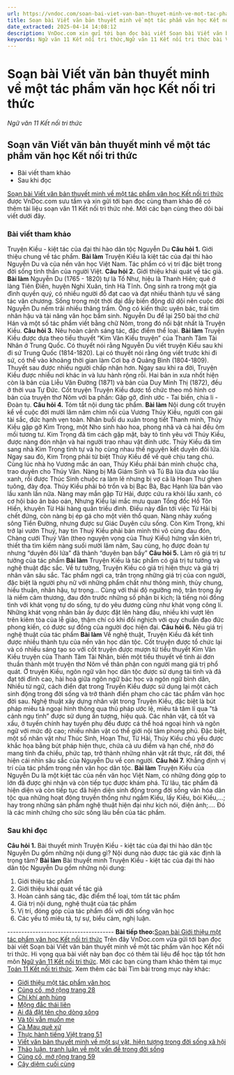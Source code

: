 ```yaml
---
url: https://vndoc.com/soan-bai-viet-van-ban-thuyet-minh-ve-mot-tac-pham-van-hoc-ket-noi-tri-thuc-304142
title: Soạn bài Viết văn bản thuyết minh về một tác phẩm văn học Kết nối tri thức - Ngữ văn 11 Kết nối tri thức - VnDoc.com
date_extracted: 2025-04-14 14:08:12
description: VnDoc.com xin gửi tới bạn đọc bài viết Soạn bài Viết văn bản thuyết minh về một tác phẩm văn học Kết nối tri thức. Mời các bạn cùng tham khảo chi tiết.
keywords: Ngữ văn 11 Kết nối tri thức,Ngữ văn 11 Kết nối tri thức bài Viết văn bản thuyết minh về một tác phẩm văn học,Soạn văn 11 Kết nối tri thức,văn 11 kết nối tri thức,soạn văn 11 kết nối tri thức với cuộc sống,ngữ văn 11 kết nối,Soạn bài Viết văn bản thuyết minh về một tác phẩm văn học Kết nối tri thức,Soạn bài Viết văn bản thuyết minh về một tác phẩm văn học,Viết văn bản thuyết minh về một tác phẩm văn học,Soạn văn Viết văn bản thuyết minh về một tác phẩm văn học
---
```


# Soạn bài Viết văn bản thuyết minh về một tác phẩm văn học Kết nối tri thức
 _Ngữ văn 11 Kết nối tri thức_
## Soạn văn Viết văn bản thuyết minh về một tác phẩm văn học Kết nối tri thức
  * Bài viết tham khảo
  * Sau khi đọc

[Soạn bài Viết văn bản thuyết minh về một tác phẩm văn học Kết nối tri thức](<https://vndoc.com/soan-bai-viet-van-ban-thuyet-minh-ve-mot-tac-pham-van-hoc-ket-noi-tri-thuc-304142>) được VnDoc.com sưu tầm và xin gửi tới bạn đọc cùng tham khảo để có thêm tài liệu soạn văn 11 Kết nối tri thức nhé. Mời các bạn cùng theo dõi bài viết dưới đây.
### Bài viết tham khảo
Truyện Kiều - kiệt tác của đại thi hào dân tộc Nguyễn Du
**Câu hỏi 1.** Giới thiệu chung về tác phẩm.
**Bài làm**
Truyện Kiều là kiệt tác của đại thi hào Nguyễn Du và của nền văn học Việt Nam. Tác phẩm có vị trí đặc biệt trong đời sống tinh thần của người Việt.
**Câu hỏi 2.** Giới thiệu khái quát về tác giả.
**Bài làm**
Nguyễn Du \(1765 - 1820\) tự là Tố Như, hiệu là Thanh Hiên; quê ở làng Tiên Điền, huyện Nghi Xuân, tỉnh Hà Tĩnh. Ông sinh ra trong một gia đình quyền quý, có nhiều người đỗ đạt cao và đạt nhiều thành tựu về sáng tác văn chương. Sống trong một thời đại đầy biến động dữ dội nên cuộc đời Nguyễn Du nếm trải nhiều thăng trầm. Ông có kiến thức uyên bác, trái tim nhân hậu và tài năng văn học bẩm sinh. Nguyễn Du để lại 250 bài thơ chữ Hán và một số tác phẩm viết bằng chữ Nôm, trong đó nổi bật nhất là Truyện Kiều.
**Câu hỏi 3.** Nêu hoàn cảnh sáng tác, đặc điểm thể loại.
**Bài làm**
Truyện Kiều được dựa theo tiểu thuyết “Kim Vân Kiểu truyện” của Thanh Tâm Tài Nhân ở Trung Quốc. Có thuyết nói rằng Nguyễn Du viết truyện Kiểu sau khi đi sứ Trung Quốc \(1814-1820\). Lại có thuyết nói rằng ông viết trước khi đi sứ, có thể vào khoảng thời gian làm Cơi bạ ở Quảng Bình \(1804-1809\). Thuyết sau được nhiều người chấp nhận hơn. Ngay sau khi ra đời, Truyện Kiều được nhiễu nơi khác in và lưu hành rộng rỗi. Hai bản in xưa nhốt hiện còn là bản của Liễu Văn Đường \(1871\) và bản của Duy Minh Thị \(1872\), đều ở thời vua Tự Đức.
Cốt truyện Truyện Kiều được tổ chức theo mô hình cơ bản của truyện thơ Nôm với ba phần: Gặp gỡ, đính ước - Tai biến, chia li - Đoàn tụ.
**Câu hỏi 4.** Tóm tắt nội dung tác phẩm.
**Bài làm**
Nội dung cốt truyện kể về cuộc đời mười lăm năm chìm nổi của Vương Thúy Kiều, người con gái tài sắc, đức hạnh vẹn toàn. Nhân buổi du xuân trong tiết Thanh minh, Thúy Kiều gặp gỡ Kim Trọng, một Nho sinh hào hoa, phong nhã và cả hai đều ôm mối tương tư. Kim Trọng đã tìm cách gặp mặt, bày tỏ tình yêu với Thúy Kiều, được nàng đón nhận và hai người trao nhau vật đính ước. Thúy Kiều đã tìm sang nhà Kim Trọng tình tự và họ cùng nhau thề nguyện kết duyên đôi lứa. Ngay sau đó, Kim Trọng phải từ biệt Thúy Kiều để về quê chịu tang chú. Cùng lúc nhà họ Vương mắc án oan, Thúy Kiều phải bán mình chuộc cha, trao duyên cho Thúy Vân. Nàng bị Mã Giám Sinh và Tú Bà lừa đưa vào lầu xanh, rồi được Thúc Sinh chuộc ra làm lẽ nhưng bị vợ cả là Hoạn Thư ghen tuông, đày đọa. Thúy Kiều phải bỏ trốn và bị Bạc Bà, Bạc Hạnh lừa bán vào lầu xanh lần nữa. Nàng may mắn gặp Từ Hải, được cứu ra khỏi lầu xanh, có cơ hội báo ân báo oán, Nhưng Kiểu lại mắc mưu quan Tổng đốc Hồ Tôn Hiến, khuyên Từ Hải hàng quân triều đình. Điều này đẫn tới việc Từ Hải bị chết đứng, còn nàng bị ép gá cho một viên thổ quan. Nàng nhảy xuống sông Tiền Đường, nhưng được sư Giác Duyên cứu sống. Còn Kim Trọng, khi trở lại vườn Thuý, hay tin Thuý Kiều phải bán mình thì vô cùng đau đón, Chàng cưới Thuý Vân \(theo nguyện vọng của Thuý Kiểu\) hứng vẫn kiên trì, thiết tha tìm kiếm nàng suối mười lăm năm, Sau cùng, họ được đoàn tự nhưng “duyên đôi lứa” đã thành “duyên bạn bầy”
**Câu hỏi 5.** Làm rõ giá trị tư tưởng của tác phẩm
**Bài làm**
Truyện Kiều là tác phẩm có giá trị tư tưởng và nghệ thuật đặc sắc. Về tư tưởng, Truyện Kiều có giá trị hiện thực và giá trị nhân văn sâu sắc. Tác phẩm ngợi ca, trân trọng những giá trị của con người, đặc biệt là người phụ nữ với những phẩm chất như thông minh, thủy chung, hiếu thuận, nhân hậu, tự trọng... Cùng với thái độ ngưỡng mộ, trân trọng ấy là niềm cảm thương, đau đớn trước những số phận bi kịch; là tiếng nói đồng tình với khát vọng tự do sống, tự do yêu đương cũng như khát vọng công lí. Những khát vọng nhân bản ấy được đặt lên hàng đầu, nhiều khi vượt lên trên kiêm tòa của lễ giáo, thậm chí có khi đối nghịch với quy chuẩn đạo đức phong kiến, có được sự đồng của người đọc hiện đại.
**Câu hỏi 6.** Nêu giá trị nghệ thuật của tác phẩm
**Bài làm**
Về nghệ thuật, Truyện Kiều đã kết tinh được nhiều thành tựu của nền văn học dân tộc. Cốt truyện được tổ chức lại và có nhiều sáng tạo so với cốt truyện được mượn từ tiểu thuyết Kim Vân Kiều truyện của Thanh Tâm Tài Nhân, biến một tiểu thuyết về tình ái đơn thuần thành một truyện thơ Nôm về thân phận con người mang giá trị phổ quát. Ở truyện Kiều, ngôn ngữ văn học dân tộc được sử dụng tài tình và đã đạt tới đỉnh cao, hài hoà giữa ngôn ngữ bác học và ngôn ngữ bình dân, Nhiều từ ngữ, cách điển đạt trong Truyền Kiểu được sử dụng lại một cách sinh động trong đời sống và trở thành điền phạm cho các tác phẩm văn học đời sau. Nghệ thuật xây dựng nhân vật trong Truyện Kiều, đặc biệt là bút pháp miêu tả ngoại hình thông qua thủ pháp ước lệ, miêu tả tâm lí qua "tả cảnh ngụ tình” được sử dụng ấn tượng, hiệu quả. Các nhân vật, cả tốt và xấu, ở tuyến chính hay tuyến phụ đều được cá thể hoá ngoại hình và ngôn ngữ với mức độ cao; nhiều nhân vật có thể giới nội tâm phong phú. Đặc biệt, một số nhân vật như Thúc Sinh, Hoạn Thư, Từ Hải, Thúy Kiều chủ yếu được khắc họa bằng bút pháp hiện thực, chứa cả ưu điểm và hạn chế, nhờ đó mang tính đa chiều, phức tạp, trở thành những nhân vật rất thực, rất đời, thể hiện cái nhìn sâu sắc của Nguyễn Du về con người.
**Câu hỏi 7.** Khẳng định vị trí của tác phẩm trong nền văn học dân tộc.
**Bài làm**
Truyện Kiều của Nguyễn Du là một kiệt tác của nền văn học Việt Nam, có những đóng góp to lớn đã được ghi nhận và còn tiếp tục được khám phá. Từ lâu, tác phẩm đã hiện diện và còn tiếp tục đã hiện diện sinh động trong đời sống văn hóa dân tộc qua những hoạt động truyền thống như ngắm Kiều, lấy Kiều, bói Kiều,...; hay trong những sản phẩm nghệ thuật hiện đại như kịch nói, điện ảnh;.... Đó là các minh chứng cho sức sống lâu bền của tác phẩm.
### Sau khi đọc
**Câu hỏi 1.** Bài thuyết minh Truyện Kiều - kiệt tác của đại thi hào dân tộc Nguyễn Du gồm những nội dung gì? Nội dung nào được tác giả xác định là trọng tâm?
**Bài làm**
Bài thuyết minh Truyện Kiều - kiệt tác của đại thi hào dân tộc Nguyễn Du gồm những nội dung:
  1. Giới thiệu tác phẩm
  2. Giới thiệu khái quát về tác giả
  3. Hoàn cảnh sáng tác, đặc điểm thể loại, tóm tắt tác phẩm
  4. Giá trị nội dung, nghệ thuật của tác phẩm
  5. Vị trí, đóng góp của tác phẩm đối với đời sống văn học
  6. Các yếu tố miêu tả, tự sự, biểu cảm, nghị luận.

\--------------------------------------
**Bài tiếp theo:**[Soạn bài Giới thiệu một tác phẩm văn học Kết nối tri thức](<https://vndoc.com/soan-bai-gioi-thieu-mot-tac-pham-van-hoc-ket-noi-tri-thuc-304192>)
Trên đây VnDoc.com vừa gửi tới bạn đọc bài viết Soạn bài Viết văn bản thuyết minh về một tác phẩm văn học Kết nối tri thức. Hi vọng qua bài viết này bạn đọc có thêm tài liệu để học tập tốt hơn môn [Ngữ văn 11 Kết nối tri thức](<https://vndoc.com/ngu-van-11-ket-noi-tri-thuc>). Mời các bạn cùng tham khảo thêm tại mục [Toán 11 Kết nối tri thức](<https://vndoc.com/toan-11-ket-noi-tri-thuc>).
Xem thêm các bài Tìm bài trong mục này khác:
  * [Giới thiệu một tác phẩm văn học](</soan-bai-gioi-thieu-mot-tac-pham-van-hoc-ket-noi-tri-thuc-304192>)
  * [Củng cố, mở rộng trang 28](</soan-bai-cung-co-mo-rong-trang-28-ket-noi-tri-thuc-304194>)
  * [Chí khí anh hùng](</soan-bai-chi-khi-anh-hung-ket-noi-tri-thuc-304199>)
  * [Mộng đắc thái liên](</soan-bai-mong-dac-thai-lien-ket-noi-tri-thuc-304203>)
  * [Ai đã đặt tên cho dòng sông](</soan-bai-ai-da-dat-ten-cho-dong-song-ket-noi-tri-thuc-304227>)
  * [Và tôi vẫn muốn mẹ](</soan-bai-va-toi-van-muon-me-ket-noi-tri-thuc-304231>)
  * [Cà Mau quê xứ](</soan-bai-ca-mau-que-xu-ket-noi-tri-thuc-304232>)
  * [Thực hành tiếng Việt trang 51](</soan-bai-thuc-hanh-tieng-viet-trang-51-ket-noi-tri-thuc-304239>)
  * [Viết văn bản thuyết minh về một sự vật, hiện tượng trong đời sống xã hội](</soan-bai-viet-van-ban-thuyet-minh-ve-mot-su-vat-hien-tuong-trong-doi-song-xa-hoi-ket-noi-tri-thuc-304243>)
  * [Thảo luận, tranh luận về một vấn đề trong đời sống](</soan-bai-thao-luan-tranh-luan-ve-mot-van-de-trong-doi-song-ket-noi-tri-thuc-304305>)
  * [Củng cố, mở rộng trang 59](</soan-bai-cung-co-mo-rong-trang-59-ket-noi-tri-thuc-304308>)
  * [Cây diêm cuối cùng](</soan-bai-cay-diem-cuoi-cung-ket-noi-tri-thuc-304309>)

